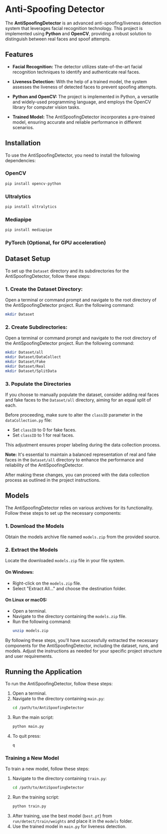 # Anti-Spoofing Detector

The **AntiSpoofingDetector** is an advanced anti-spoofing/liveness detection system that leverages facial recognition technology. This project is implemented using **Python** and **OpenCV**, providing a robust solution to distinguish between real faces and spoof attempts.

## Features

- **Facial Recognition:** The detector utilizes state-of-the-art facial recognition techniques to identify and authenticate real faces.
  
- **Liveness Detection:** With the help of a trained model, the system assesses the liveness of detected faces to prevent spoofing attempts.

- **Python and OpenCV:** The project is implemented in Python, a versatile and widely-used programming language, and employs the OpenCV library for computer vision tasks.

- **Trained Model:** The AntiSpoofingDetector incorporates a pre-trained model, ensuring accurate and reliable performance in different scenarios.

## Installation

To use the AntiSpoofingDetector, you need to install the following dependencies:

### OpenCV

```bash
pip install opencv-python
```

### Ultralytics

```bash
pip install ultralytics
```
### Mediapipe

```bash
pip install mediapipe
```

### PyTorch (Optional, for GPU acceleration)

## Dataset Setup

To set up the `Dataset` directory and its subdirectories for the AntiSpoofingDetector, follow these steps:

### 1. Create the Dataset Directory:

Open a terminal or command prompt and navigate to the root directory of the AntiSpoofingDetector project. Run the following command:

```bash
mkdir Dataset
```

### 2. Create Subdirectories:

Open a terminal or command prompt and navigate to the root directory of the AntiSpoofingDetector project. Run the following command:

```bash
mkdir Dataset/all
mkdir Dataset/DataCollect
mkdir Dataset/Fake
mkdir Dataset/Real
mkdir Dataset/SplitData
```

### 3. Populate the Directories

If you choose to manually populate the dataset, consider adding real faces and fake faces to the `Dataset/all` directory, aiming for an equal split of each.

Before proceeding, make sure to alter the `classID` parameter in the `dataCollection.py` file:

- Set `classID` to 0 for fake faces.
- Set `classID` to 1 for real faces.

This adjustment ensures proper labeling during the data collection process.

**Note:** It's essential to maintain a balanced representation of real and fake faces in the `Dataset/all` directory to enhance the performance and reliability of the AntiSpoofingDetector.

After making these changes, you can proceed with the data collection process as outlined in the project instructions.

## Models

The AntiSpoofingDetector relies on various archives for its functionality. Follow these steps to set up the necessary components:

### 1. Download the Models
Obtain the models archive file named `models.zip` from the provided source.

### 2. Extract the Models
Locate the downloaded `models.zip` file in your file system.

#### On Windows:
- Right-click on the `models.zip` file.
- Select "Extract All..." and choose the destination folder.

#### On Linux or macOS:
- Open a terminal.
- Navigate to the directory containing the `models.zip` file.
- Run the following command:
    ```bash
    unzip models.zip
    ```

By following these steps, you'll have successfully extracted the necessary components for the AntiSpoofingDetector, including the dataset, runs, and models. Adjust the instructions as needed for your specific project structure and user requirements.



## Running the Application

To run the AntiSpoofingDetector, follow these steps:

1. Open a terminal.
2. Navigate to the directory containing `main.py`:
    ```bash
    cd /path/to/AntiSpoofingDetector
    ```
3. Run the main script:
    ```bash
    python main.py
    ```
4. To quit press:
    ```bash
    q
    ```

### Training a New Model

To train a new model, follow these steps:

1. Navigate to the directory containing `train.py`:
    ```bash
    cd /path/to/AntiSpoofingDetector
    ```
2. Run the training script:
    ```bash
    python train.py
    ```
3. After training, use the best model (`best.pt`) from `run/detect/train/weights` and place it in the `models` folder.
4. Use the trained model in `main.py` for liveness detection.

